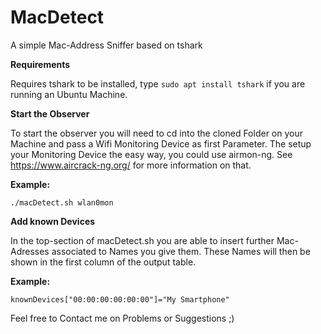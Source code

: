# MacDetect
A simple Mac-Address Sniffer based on tshark

<b>Requirements</b>

Requires tshark to be installed, type ```sudo apt install tshark``` if you are running an Ubuntu Machine.


<b>Start the Observer</b>

To start the observer you will need to cd into the cloned Folder on your Machine and pass a Wifi Monitoring Device as first Parameter. The setup your Monitoring Device the easy way, you could use airmon-ng. See https://www.aircrack-ng.org/ for more information on that.

<b>Example: </b>

```./macDetect.sh wlan0mon```

<b>Add known Devices</b>

In the top-section of macDetect.sh you are able to insert further Mac-Adresses associated to Names you give them.
These Names will then be shown in the first column of the output table.

<b>Example:</b>

```knownDevices["00:00:00:00:00:00"]="My Smartphone"```


Feel free to Contact me on Problems or Suggestions ;)
